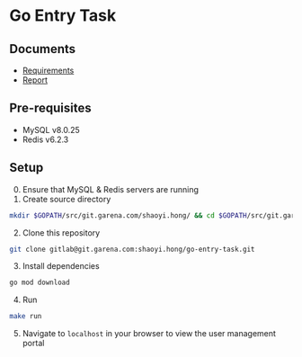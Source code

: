 # Go Entry Task

## Documents
- [Requirements](docs/Requirements.md)
- [Report](docs/Report.md)

## Pre-requisites
- MySQL v8.0.25
- Redis v6.2.3

## Setup
0. Ensure that MySQL & Redis servers are running
1. Create source directory
```bash
mkdir $GOPATH/src/git.garena.com/shaoyi.hong/ && cd $GOPATH/src/git.garena.com/shaoyi.hong/
```
2. Clone this repository
```bash
git clone gitlab@git.garena.com:shaoyi.hong/go-entry-task.git
```
3. Install dependencies
```bash
go mod download
```
4. Run 
```bash
make run
```
5. Navigate to `localhost` in your browser to view the user management portal

